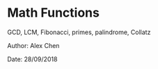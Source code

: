 # Math Functions
GCD, LCM, Fibonacci, primes, palindrome, Collatz

Author: Alex Chen

Date: 28/09/2018
